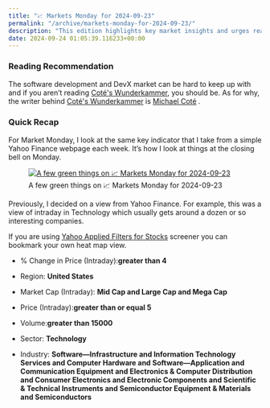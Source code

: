 ```yaml
---
title: "📈 Markets Monday for 2024-09-23"
permalink: "/archive/markets-monday-for-2024-09-23/"
description: "This edition highlights key market insights and urges readers to check out Coté&#39;s Wunderkammer!"
date: 2024-09-24 01:05:39.116233+00:00
---
```


<!-- buttondown-editor-mode: fancy --><h3>Reading Recommendation</h3><p>The software development and DevX market can be hard to keep up with and if you aren’t reading <a target="_blank" rel="noopener noreferrer nofollow" href="https://newsletter.cote.io/">Coté's Wunderkammer</a>, you should be. As for why, the writer behind&nbsp;<a target="_blank" rel="noopener noreferrer nofollow" href="https://newsletter.cote.io/">Coté's Wunderkammer</a> is&nbsp;<a target="_blank" rel="" href="https://cote.io/">Michael Coté</a><span style="font-family: Spectral, serif, system-ui, -apple-system, BlinkMacSystemFont, Segoe UI, Roboto, Helvetica, Arial, sans-serif, Apple Color Emoji, Segoe UI Emoji, Segoe UI Symbol; color: rgb(54, 55, 55)"><em>&nbsp;</em></span><span style="font-family: Tonos, -apple-system, BlinkMacSystemFont, Segoe UI, Helvetica, Arial, sans-serif; color: rgb(34, 34, 34)">.</span></p><h3>Quick Recap</h3><p>For Market Monday, I look at the same key indicator that I take from a simple Yahoo Finance webpage each week. It’s how I look at things at the closing bell on Monday.</p><figure><a href="https://finance.yahoo.com/screener/568c8b06-3f3e-497e-bae7-6dd1defc231c/heatmap" target="_blank" rel="noopener noreferrer"><img src="https://assets.buttondown.email/images/0461385a-81f1-484c-85db-2722b877b544.png?w=960&amp;fit=max" alt="A few green things on 📈 Markets Monday for 2024-09-23" draggable="false"></a><figcaption>A few green things on 📈 Markets Monday for 2024-09-23</figcaption></figure><p>Previously, I decided on a view from Yahoo Finance. For example, this was a view of intraday in Technology which usually gets around a dozen or so interesting companies.</p><p>If you are using <a target="_blank" rel="noopener noreferrer nofollow" href="https://finance.yahoo.com/screener/568c8b06-3f3e-497e-bae7-6dd1defc231c/heatmap">Yahoo Applied Filters for Stocks</a> screener you can bookmark your own heat map view.</p><ul><li><p>% Change in Price (Intraday):<strong>greater than 4</strong></p></li><li><p>Region: <strong>United States</strong></p></li><li><p>Market Cap (Intraday): <strong>Mid Cap and Large Cap and Mega Cap</strong></p></li><li><p>Price (Intraday):<strong>greater than or equal 5</strong></p></li><li><p>Volume:<strong>greater than 15000</strong></p></li><li><p>Sector: <strong>Technology</strong></p></li><li><p>Industry: <strong>Software—Infrastructure and Information Technology Services and Computer Hardware and Software—Application and Communication Equipment and Electronics &amp; Computer Distribution and Consumer Electronics and Electronic Components and Scientific &amp; Technical Instruments and Semiconductor Equipment &amp; Materials and Semiconductors</strong></p></li></ul>